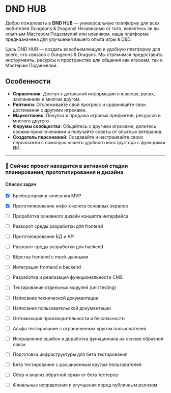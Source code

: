 # DND HUB

Добро пожаловать в **DND HUB** — универсальную платформу для всех любителей Dungeons & Dragons! Независимо от того, являетесь ли вы опытным Мастером Подземелий или новичком, наша платформа предназначена для улучшения вашего опыта игры в D&D.

Цель DND HUB — создать всеобъемлющую и удобную платформу для всего, что связано с Dungeons & Dragons. Мы стремимся предоставить инструменты, ресурсы и пространство для общения как игрокам, так и Мастерам Подземелий.

## Особенности

- **Справочник**: Доступ к детальной информации о классах, расах, заклинаниях и многом другом.
- **Рейтинги**: Отслеживайте свой прогресс и сравнивайте свои достижения с другими игроками.
- **Маркетплейс**: Покупка и продажа игровых предметов, ресурсов и многого другого.
- **Форумы сообщества**: Общайтесь с другими игроками, делитесь своими приключениями и получайте советы от опытных ветеранов.
- **Создатель персонажей**: Создавайте и настраивайте своих персонажей с помощью нашего удобного конструктора с функциями ИИ.

---

### 🚧 Сейчас проект находится в активной стадии планирования, прототипирования и дизайна

#### Список задач

- [x] Брейншторминг описания MVP
- [x] Прототипирование инфо-скелета основных экранов
- [ ] Проработка основного дизайн концепта интерфейса
- [ ] Разворот среды разработки для frontend
- [ ] Прототипирование БД и API
- [ ] Разворот среды разработки для backend
- [ ] Вёрстка frontend с mock-данными
- [ ] Интеграция frontend и backend
- [ ] Разработка и реализация функциональности CMS
- [ ] Тестирование отдельных модулей (unit testing)
- [ ] Написание технической документации
- [ ] Написание пользовательской документации
- [ ] Оптимизация производительности и безопасности
- [ ] Альфа тестирование с ограниченным кругом пользователей
- [ ] Исправление ошибок и доработка функционала на основе обратной связи
- [ ] Подготовка инфраструктуры для бета тестирования
- [ ] Бета тестирование с расширенным кругом пользователей
- [ ] Сбор и анализ обратной связи от бета тестеров
- [ ] Финальные исправления и улучшения перед публичным релизом



